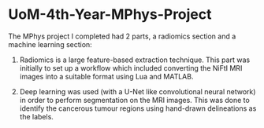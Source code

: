 # UoM-4th-Year-MPhys-Project

The MPhys project I completed had 2 parts, a radiomics section and a machine learning section:

1. Radiomics is a large feature-based extraction technique. This part was initially to set up a workflow which included converting the NiFtI MRI images into a suitable format using Lua and MATLAB.

2. Deep learning was used (with a U-Net like convolutional neural network) in order to perform segmentation on the MRI images. This was done to identify the cancerous tumour regions using hand-drawn delineations as the labels.

